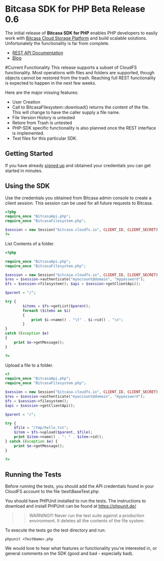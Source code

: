 
# Bitcasa SDK for PHP Beta Release 0.6  
  
The initial release of **Bitcasa SDK for PHP** enables PHP developers to easily work with [Bitcasa 
Cloud Storage Platform](https://www.bitcasa.com/) and build scalable solutions.  
Unfortunately the functionality is far from complete.

* [REST API Documentation](https://www.bitcasa.com/cloudfs-api-docs/)
* [Blog](http://blog.bitcasa.com/) 

#Current Functionality
This release supports a subset of CloudFS functionality. Most
operations with files and folders are supported, though objects cannot
be restored from the trash. Reaching full REST functionality is
expected to happen in the next few weeks.

Here are the major missing features:

- User Creation
- Call to BitcasaFIlesystem::download() returns the content of the
  file. This will change to have the caller supply a file name.
- File Version History is untested
- Retore from Trash is untested
- PHP-SDK specific functionality is also planned once the REST interface is implemented.
- Test files for this particular SDK.
  
## Getting Started

If you have already [signed up](https://www.bitcasa.com/cloudfs/pricing) and obtained your credentials you can get started in minutes.

## Using the SDK

Use the credentials you obtained from Bitcasa admin console to create a client session. This session can be used for all future requests to Bitcasa.

```php
<?php
require_once "BitcasaApi.php"; 
require_once "BitcasaFilesystem.php";

$session = new Session("bitcasa.cloudfs.io", CLIENT_ID, CLIENT_SECRET); 
?>
```

List Contents of a folder.

```php
<?php

require_once "BitcasaApi.php"; 
require_once "BitcasaFilesystem.php";

$session = new Session("bitcasa.cloudfs.io", CLIENT_ID, CLIENT_SECRET); 
$res = $session->authenticate("myaccount@domain", "mypassword"); 
$fs = $session->filesystem(); $api = $session->getClientApi();

$parent = "/";

try { 
        $items = $fs->getList($parent); 
        foreach ($items as $i) 
        { 
            print $i->name() . "\t" . $i->id() . "\n"; 
        } 
} 
catch (Exception $e) 
{ 
    print $e->getMessage(); 
}

?>
```

Upload a file to a folder.

```php
<?
require_once "BitcasaApi.php";
require_once "BitcasaFilesystem.php";

$session = new Session("bitcasa.cloudfs.io", CLIENT_ID, CLIENT_SECRET);
$res = $session->authenticate("myaccount@domain", "mypassword");
$fs = $session->filesystem();
$api = $session->getClientApi();

$parent = "/";

try {
    $file = "/tmp/hello.txt";
    $item = $fs->upload($parent, $file);
    print $item->name() . ": " . $item->id();
} catch (Exception $e) {
    print $e->getMessage();
}

?>
```

## Running the Tests

Before running the tests, you should add the API credentials found in your CloudFS account to the file \test\BaseTest.php

You should have PHPUnit installed to run the tests. The instructions to download and install PHPUnit can be found at https://phpunit.de/ 

>>WARNING!!! Never run the test suite against a production environment. It deletes all the contents of the file system.

To execute the tests go the test directory and run:
```
phpunit <TestName>.php
```


We would love to hear what features or functionality you're interested in, or general comments on the SDK (good and bad - especially bad).
